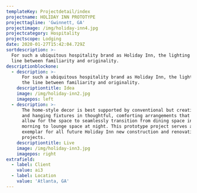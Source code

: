 ```yaml
---
templateKey: Projectdetail/index
projectname: HOLIDAY INN PROTOTYPE
projecttagline: 'Gwinnett, GA'
projectimage: /img/holiday-inn4.jpg
projectcategory: Hospitality
projectscope: Lodging
date: 2020-01-27T15:42:04.729Z
sortdescription: >-
  For such a ubiquitous hospitality brand as Holiday Inn, the lighting walks the
  line between familiarity and originality.
descriptionblockone:
  - description: >-
      For such a ubiquitous hospitality brand as Holiday Inn, the lighting walks
      the line between familiarity and originality.
    descriptiontitle: Idea
    image: /img/holiday-inn2.jpg
    imagepos: left
  - description: >-
      The home-style decor is best supported by conventional but creative lamps
      and hanging fixtures in thoughtful, comforting arrangements that also
      allow for the space to seamlessly transition from dining space in the
      morning to lounge space at night. This prototype project serves as the
      exemplar for all future Holiday Inn new construction and renovation
      projects.
    descriptiontitle: Live
    image: /img/holiday-inn3.jpg
    imagepos: right
extrafield:
  - label: Client
    value: ai3
  - label: Location
    value: 'Atlanta, GA'
---
```


